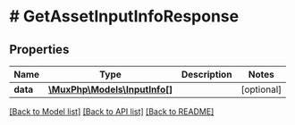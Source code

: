 # # GetAssetInputInfoResponse

## Properties

Name | Type | Description | Notes
------------ | ------------- | ------------- | -------------
**data** | [**\MuxPhp\Models\InputInfo[]**](InputInfo.md) |  | [optional] 

[[Back to Model list]](../../README.md#documentation-for-models) [[Back to API list]](../../README.md#documentation-for-api-endpoints) [[Back to README]](../../README.md)


